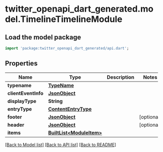 # twitter_openapi_dart_generated.model.TimelineTimelineModule

## Load the model package
```dart
import 'package:twitter_openapi_dart_generated/api.dart';
```

## Properties
Name | Type | Description | Notes
------------ | ------------- | ------------- | -------------
**typename** | [**TypeName**](TypeName.md) |  | 
**clientEventInfo** | [**JsonObject**](.md) |  | 
**displayType** | **String** |  | 
**entryType** | [**ContentEntryType**](ContentEntryType.md) |  | 
**footer** | [**JsonObject**](.md) |  | [optional] 
**header** | [**JsonObject**](.md) |  | [optional] 
**items** | [**BuiltList&lt;ModuleItem&gt;**](ModuleItem.md) |  | 

[[Back to Model list]](../README.md#documentation-for-models) [[Back to API list]](../README.md#documentation-for-api-endpoints) [[Back to README]](../README.md)


